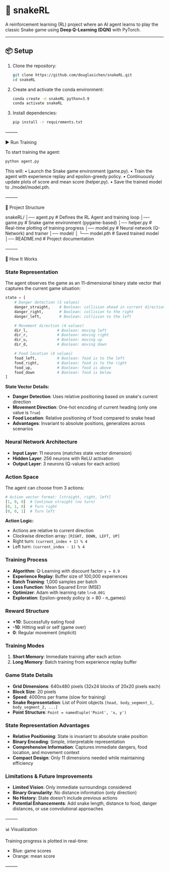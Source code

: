 # 🐍 snakeRL

A reinforcement learning (RL) project where an AI agent learns to play the classic Snake game using **Deep Q-Learning (DQN)** with PyTorch.

---

## 📦 Setup

1. Clone the repository:

   ```bash
   git clone https://github.com/douglasichen/snakeRL.git
   cd snakeRL
   ```

2. Create and activate the conda environment:

   ```bash
   conda create -n snakeRL python=3.9
   conda activate snakeRL
   ```

3. Install dependencies:
   ```bash
   pip install -r requirements.txt
   ```

⸻

▶️ Run Training

To start training the agent:

```bash
python agent.py
```

This will:
• Launch the Snake game environment (game.py).
• Train the agent with experience replay and epsilon-greedy policy.
• Continuously update plots of score and mean score (helper.py).
• Save the trained model to ./model/model.pth.

⸻

📁 Project Structure

snakeRL/
│── agent.py # Defines the RL Agent and training loop
│── game.py # Snake game environment (pygame-based)
│── helper.py # Real-time plotting of training progress
│── model.py # Neural network (Q-Network) and trainer
│── model/
│ └── model.pth # Saved trained model
│── README.md # Project documentation

⸻

🧠 How It Works

### State Representation

The agent observes the game as an 11-dimensional binary state vector that captures the current game situation:

```python
state = [
    # Danger detection (3 values)
    danger_straight,    # Boolean: collision ahead in current direction
    danger_right,       # Boolean: collision to the right
    danger_left,        # Boolean: collision to the left

    # Movement direction (4 values)
    dir_l,             # Boolean: moving left
    dir_r,             # Boolean: moving right
    dir_u,             # Boolean: moving up
    dir_d,             # Boolean: moving down

    # Food location (4 values)
    food_left,         # Boolean: food is to the left
    food_right,        # Boolean: food is to the right
    food_up,           # Boolean: food is above
    food_down          # Boolean: food is below
]
```

**State Vector Details:**

- **Danger Detection**: Uses relative positioning based on snake's current direction
- **Movement Direction**: One-hot encoding of current heading (only one value is `True`)
- **Food Location**: Relative positioning of food compared to snake head
- **Advantages**: Invariant to absolute positions, generalizes across scenarios

### Neural Network Architecture

- **Input Layer**: 11 neurons (matches state vector dimension)
- **Hidden Layer**: 256 neurons with ReLU activation
- **Output Layer**: 3 neurons (Q-values for each action)

### Action Space

The agent can choose from 3 actions:

```python
# Action vector format: [straight, right, left]
[1, 0, 0]  # Continue straight (no turn)
[0, 1, 0]  # Turn right
[0, 0, 1]  # Turn left
```

**Action Logic:**

- Actions are relative to current direction
- Clockwise direction array: `[RIGHT, DOWN, LEFT, UP]`
- Right turn: `(current_index + 1) % 4`
- Left turn: `(current_index - 1) % 4`

### Training Process

- **Algorithm**: Q-Learning with discount factor `γ = 0.9`
- **Experience Replay**: Buffer size of 100,000 experiences
- **Batch Training**: 1,000 samples per batch
- **Loss Function**: Mean Squared Error (MSE)
- **Optimizer**: Adam with learning rate `lr=0.001`
- **Exploration**: Epsilon-greedy policy (ε = 80 - n_games)

### Reward Structure

- **+10**: Successfully eating food
- **-10**: Hitting wall or self (game over)
- **0**: Regular movement (implicit)

### Training Modes

1. **Short Memory**: Immediate training after each action
2. **Long Memory**: Batch training from experience replay buffer

### Game State Details

- **Grid Dimensions**: 640x480 pixels (32x24 blocks of 20x20 pixels each)
- **Block Size**: 20 pixels
- **Speed**: 4000ms per frame (slow for training)
- **Snake Representation**: List of Point objects `[head, body_segment_1, body_segment_2, ...]`
- **Point Structure**: `Point = namedtuple('Point', 'x, y')`

### State Representation Advantages

- **Relative Positioning**: State is invariant to absolute snake position
- **Binary Encoding**: Simple, interpretable representation
- **Comprehensive Information**: Captures immediate dangers, food location, and movement context
- **Compact Design**: Only 11 dimensions needed while maintaining efficiency

### Limitations & Future Improvements

- **Limited Vision**: Only immediate surroundings considered
- **Binary Granularity**: No distance information (only direction)
- **No History**: State doesn't include previous actions
- **Potential Enhancements**: Add snake length, distance to food, danger distances, or use convolutional approaches

⸻

📊 Visualization

Training progress is plotted in real-time:

- Blue: game scores
- Orange: mean score

⸻
